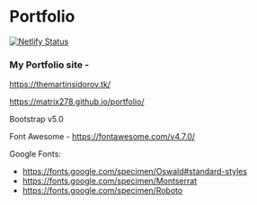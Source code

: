 # Portfolio

[![Netlify Status](https://api.netlify.com/api/v1/badges/e3cb3235-6451-461f-8851-e924f3f3b6b2/deploy-status)](https://app.netlify.com/sites/martin-portfolio/deploys)

### My Portfolio site -

https://themartinsidorov.tk/

https://matrix278.github.io/portfolio/

Bootstrap v5.0

Font Awesome - https://fontawesome.com/v4.7.0/

Google Fonts:

- https://fonts.google.com/specimen/Oswald#standard-styles
- https://fonts.google.com/specimen/Montserrat
- https://fonts.google.com/specimen/Roboto
